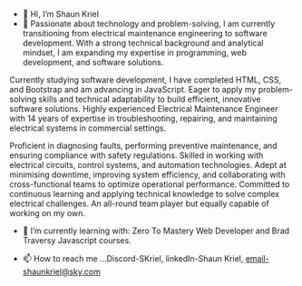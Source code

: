 - 👋 Hi, I’m Shaun Kriel 
- 👀 Passionate about technology and problem-solving, I am currently transitioning
from electrical maintenance engineering to software development. With a
strong technical background and analytical mindset, I am expanding my
expertise in programming, web development, and software solutions.

Currently studying software development, I have completed HTML, CSS, and Bootstrap
and am advancing in JavaScript. Eager to apply my problem-solving skills and
technical adaptability to build efficient, innovative software solutions.
Highly experienced Electrical Maintenance Engineer with 14 years of expertise
in troubleshooting, repairing, and maintaining electrical systems in commercial
settings. 

Proficient in diagnosing faults, performing preventive maintenance,
and ensuring compliance with safety regulations. Skilled in working with
electrical circuits, control systems, and automation technologies. Adept at
minimising downtime, improving system efficiency, and collaborating with
cross-functional teams to optimize operational performance. Committed to
continuous learning and applying technical knowledge to solve complex
electrical challenges. An all-round team player but equally capable of working on my own.

- 🌱 I’m currently learning with: Zero To Mastery Web Developer and Brad Traversy Javascript courses.

- 📫 How to reach me ...Discord-SKriel, linkedIn-Shaun Kriel, email-shaunkriel@sky.com


<!---
ShaunK79/ShaunK79 is a ✨ special ✨ repository because its `README.md` (this file) appears on your GitHub profile.
You can click the Preview link to take a look at your changes.
--->

